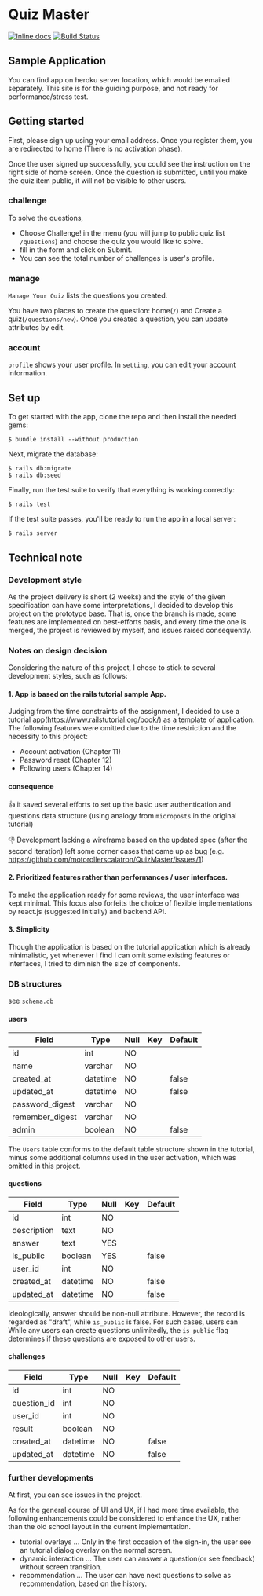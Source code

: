 # Quiz Master

[![Inline docs](http://inch-ci.org/github/motorollerscalatron/QuizMaster.svg?branch=master)](http://inch-ci.org/github/motorollerscalatron/QuizMaster)  [![Build Status](https://travis-ci.com/motorollerscalatron/QuizMaster.svg?branch=master)](https://travis-ci.com/motorollerscalatron/QuizMaster)

## Sample Application

You can find app on heroku server location, which would be emailed separately.
This site is for the guiding purpose, and not ready for performance/stress test.

## Getting started

First, please sign up using your email address. Once you register them, you are redirected to home (There is no activation phase).

Once the user signed up successfully, you could see the instruction on the right side of home screen.
Once the question is submitted, until you make the quiz item public, it will not be visible to other users.

### challenge

To solve the questions,
 - Choose Challenge! in the menu (you will jump to public quiz list `/questions`) and choose the quiz you would like to solve.
 - fill in the form and click on Submit.
 - You can see the total number of challenges is user's profile.

### manage

`Manage Your Quiz` lists the questions you created.

You have two places to create the question: home(`/`) and Create a quiz(`/questions/new`).
Once you created a question, you can update attributes by edit.

### account

`profile` shows your user profile. In `setting`, you can edit your account information.

## Set up

To get started with the app, clone the repo and then install the needed gems:

```
$ bundle install --without production
```

Next, migrate the database:

```
$ rails db:migrate
$ rails db:seed
```

Finally, run the test suite to verify that everything is working correctly:

```
$ rails test
```

If the test suite passes, you'll be ready to run the app in a local server:

```
$ rails server
```


## Technical note

### Development style
As the project delivery is short (2 weeks) and the style of the given specification can have some interpretations, I decided to develop this project on the prototype base.
That is, once the branch is made, some features are implemented on best-efforts basis, and every time the one is merged, the project is reviewed by myself, and issues raised consequently.


### Notes on design decision

Considering the nature of this project, I chose to stick to several development styles, such as follows:

#### 1. App is based on the rails tutorial sample App.

Judging from the time constraints of the assignment, I decided to use a tutorial app(https://www.railstutorial.org/book/) as a template of application.
The following features were omitted due to the time restriction and the necessity to this project:
 - Account activation (Chapter 11)
 - Password reset (Chapter 12)
 - Following users (Chapter 14)

 #### consequence

 :+1: it saved several efforts to set up the basic user authentication and questions data structure (using analogy from `microposts` in the original tutorial)

 :-1: Development lacking a wireframe based on the updated spec (after the second iteration) left some corner cases that came up as bug (e.g. https://github.com/motorollerscalatron/QuizMaster/issues/1)

#### 2. Prioritized features rather than performances / user interfaces.

To make the application ready for some reviews, the user interface was kept minimal.
This focus also forfeits the choice of flexible implementations by react.js (suggested initially) and backend API.

#### 3. Simplicity

Though the application is based on the tutorial application which is already minimalistic, yet whenever I find I can omit some existing features or interfaces, I tried to diminish the size of components.

### DB structures ###

see `schema.db`

#### users ####

| Field           | Type             | Null | Key | Default |
|-----------------|------------------|------|-----|---------|
| id              | int              | NO   |     |         |
| name            | varchar          | NO   |     |         |
| created_at      | datetime         | NO   |     | false   |
| updated_at      | datetime         | NO   |     | false   |
| password_digest | varchar          | NO   |     |         |
| remember_digest | varchar          | NO   |     |         |
| admin           | boolean          | NO   |     | false   |

The `Users` table conforms to the default table structure shown in the tutorial, minus some additional columns used in the user activation, which was omitted in this project.

#### questions ####

| Field           | Type             | Null | Key | Default |
|-----------------|------------------|------|-----|---------|
| id              | int              | NO   |     |         |
| description     | text             | NO   |     |         |
| answer          | text             | YES  |     |         |
| is_public       | boolean          | YES  |     | false   |
| user_id         | int              | NO   |     |         |
| created_at      | datetime         | NO   |     | false   |
| updated_at      | datetime         | NO   |     | false   |

Ideologically, answer should be non-null attribute. However, the record is regarded as "draft", while `is_public` is false.
For such cases, users can
While any users can create questions unlimitedly, the `is_public` flag determines if these questions are exposed to other users.


#### challenges ####

| Field           | Type             | Null | Key | Default |
|-----------------|------------------|------|-----|---------|
| id              | int              | NO   |     |         |
| question_id     | int              | NO   |     |         |
| user_id         | int              | NO   |     |         |
| result          | boolean          | NO   |     |         |
| created_at      | datetime         | NO   |     | false   |
| updated_at      | datetime         | NO   |     | false   |



### further developments

At first, you can see issues in the project.

As for the general course of UI and UX, if I had more time available, the following enhancements could be considered to enhance the UX, rather than the old school layout in the current implementation.


 - tutorial overlays ... Only in the first occasion of the sign-in, the user see an tutorial dialog overlay on the normal screen.
 - dynamic interaction ... The user can answer a question(or see feedback) without screen transition.
 - recommendation ... The user can have next questions to solve as recommendation, based on the history.

